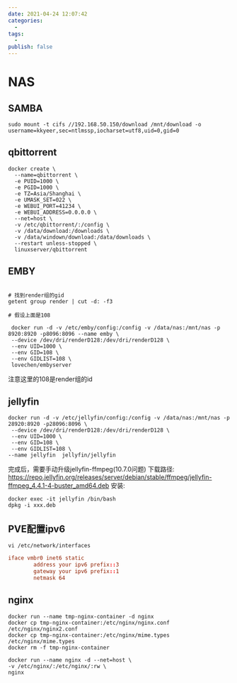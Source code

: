 ```yaml
---
date: 2021-04-24 12:07:42
categories:
  - 
tags:
  - 
publish: false
---
```

# NAS

## SAMBA

```shell
sudo mount -t cifs //192.168.50.150/download /mnt/download -o username=kkyeer,sec=ntlmssp,iocharset=utf8,uid=0,gid=0
```

## qbittorrent

```shell
docker create \
  --name=qbittorrent \
  -e PUID=1000 \
  -e PGID=1000 \
  -e TZ=Asia/Shanghai \
  -e UMASK_SET=022 \
  -e WEBUI_PORT=41234 \
  -e WEBUI_ADDRESS=0.0.0.0 \
  --net=host \
  -v /etc/qbittorrent/:/config \
  -v /data/download:/downloads \
  -v /data/windown/download:/data/downloads \
  --restart unless-stopped \
  linuxserver/qbittorrent
```

## EMBY

```shell

# 找到render组的gid
getent group render | cut -d: -f3

# 假设上面是108

 docker run -d -v /etc/emby/config:/config -v /data/nas:/mnt/nas -p 8920:8920 -p8096:8096 --name emby \
 --device /dev/dri/renderD128:/dev/dri/renderD128 \
 --env UID=1000 \
 --env GID=108 \
 --env GIDLIST=108 \
 lovechen/embyserver
```

注意这里的108是render组的id

## jellyfin

```shell
docker run -d -v /etc/jellyfin/config:/config -v /data/nas:/mnt/nas -p 28920:8920 -p28096:8096 \
 --device /dev/dri/renderD128:/dev/dri/renderD128 \
 --env UID=1000 \
 --env GID=108 \
 --env GIDLIST=108 \
--name jellyfin  jellyfin/jellyfin
```

完成后，需要手动升级jellyfin-ffmpeg(10.7.0问题)
下载路径: https://repo.jellyfin.org/releases/server/debian/stable/ffmpeg/jellyfin-ffmpeg_4.4.1-4-buster_amd64.deb
安装:

```shell
docker exec -it jellyfin /bin/bash
dpkg -i xxx.deb
```

## PVE配置ipv6

```shell
vi /etc/network/interfaces
```

```conf
iface vmbr0 inet6 static
        address your ipv6 prefix::3
        gateway your ipv6 prefix::1
        netmask 64
```

## nginx

```shell
docker run --name tmp-nginx-container -d nginx
docker cp tmp-nginx-container:/etc/nginx/nginx.conf /etc/nginx/nginx2.conf
docker cp tmp-nginx-container:/etc/nginx/mime.types /etc/nginx/mime.types
docker rm -f tmp-nginx-container

docker run --name nginx -d --net=host \
-v /etc/nginx/:/etc/nginx/:rw \
nginx
```
